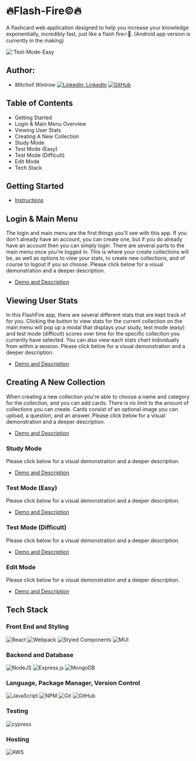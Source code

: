 # 🔥Flash-Fire©🔥
A flashcard web application designed to help you increase your knowledge exponentially, incredibly fast, just like a flash fire🔥🤯.
(Android app version is currently in the making)

!['Test-Mode-Easy](FlashFire-easy.gif)

## Author:
- *Mitchell Wintrow* [![Linkedin: LinkedIn](https://img.shields.io/badge/linkedin-%230077B5.svg?style=for-the-badge&logo=linkedin&logoColor=white&link=https://www.linkedin.com/in/kevinzhugao/)](https://www.linkedin.com/in/mitchell-wintrow-87b180216/) [![GitHub](https://img.shields.io/badge/github-%23121011.svg?style=for-the-badge&logo=github&logoColor=white&link=https://github.com/Daniel-Ghaly)](https://github.com/mrrobotisreal)

## Table of Contents
- Getting Started
- Login & Main Menu Overview
- Viewing User Stats
- Creating A New Collection
- Study Mode
- Test Mode (Easy)
- Test Mode (Difficult)
- Edit Mode
- Tech Stack

## Getting Started
- [Instructions](https://github.com/mrrobotisreal/FlashFire-Web/blob/main/GETTING_STARTED.md)

## Login & Main Menu
The login and main menu are the first things you'll see with this app. If you don't already have an account, you can create one, but if you do already have an account then you can simply login. There are several parts to the main menu once you're logged in. This is where your create collections will be, as well as options to view your stats, to create new collections, and of course to logout if you so choose. Please click below for a visual demonstration and a deeper description.
- [Demo and Description](https://github.com/mrrobotisreal/FlashFire-Web/blob/main/LOGIN_AND_MAIN_MENU.md)

## Viewing User Stats
In this FlashFire app, there are several different stats that are kept track of for you. Clicking the button to view stats for the current collection on the main menu will pop up a modal that displays your study, test mode (easy) and test mode (difficult) scores over time for the specific collection you currently have selected. You can also view each stats chart individually from within a session. Please click below for a visual demonstration and a deeper description.
- [Demo and Description](https://github.com/mrrobotisreal/FlashFire-Web/blob/main/VIEWING_USER_STATS.md)

## Creating A New Collection
When creating a new collection you're able to choose a name and category for the collection, and you can add cards. There is no limit to the amount of collections you can create. Cards consist of an optional image you can upload, a question, and an answer. Please click below for a visual demonstration and a deeper description.
- [Demo and Description](https://github.com/mrrobotisreal/FlashFire-Web/blob/main/CREATING_A_NEW_COLLECTION.md)

### Study Mode
Please click below for a visual demonstration and a deeper description.
- [Demo and Description](https://github.com/mrrobotisreal/FlashFire-Web/blob/main/STUDY_MODE.md)

### Test Mode (Easy)
Please click below for a visual demonstration and a deeper description.
- [Demo and Description](https://github.com/mrrobotisreal/FlashFire-Web/blob/main/TEST_MODE_EASY.md)

### Test Mode (Difficult)
Please click below for a visual demonstration and a deeper description.
- [Demo and Description](https://github.com/mrrobotisreal/FlashFire-Web/blob/main/TEST_MODE_DIFFICULT.md)

### Edit Mode
Please click below for a visual demonstration and a deeper description.
- [Demo and Description](https://github.com/mrrobotisreal/FlashFire-Web/blob/main/EDIT_MODE.md)

## Tech Stack

### Front End and Styling
![React](https://img.shields.io/badge/react-%2320232a.svg?style=for-the-badge&logo=react&logoColor=%2361DAFB)
![Webpack](https://img.shields.io/badge/webpack-%238DD6F9.svg?style=for-the-badge&logo=webpack&logoColor=black)
![Styled Components](https://img.shields.io/badge/styled--components-DB7093?style=for-the-badge&logo=styled-components&logoColor=white)
![MUI](https://img.shields.io/badge/MUI-%230081CB.svg?style=for-the-badge&logo=mui&logoColor=white)

### Backend and Database
![NodeJS](https://img.shields.io/badge/node.js-6DA55F?style=for-the-badge&logo=node.js&logoColor=white)
![Express.js](https://img.shields.io/badge/express.js-%23404d59.svg?style=for-the-badge&logo=express&logoColor=%2361DAFB)
![MongoDB](https://img.shields.io/badge/MongoDB-%234ea94b.svg?style=for-the-badge&logo=mongodb&logoColor=white)

### Language, Package Manager, Version Control
![JavaScript](https://img.shields.io/badge/javascript-%23323330.svg?style=for-the-badge&logo=javascript&logoColor=%23F7DF1E)
![NPM](https://img.shields.io/badge/NPM-%23000000.svg?style=for-the-badge&logo=npm&logoColor=white)
![Git](https://img.shields.io/badge/git-%23F05033.svg?style=for-the-badge&logo=git&logoColor=white)
![GitHub](https://img.shields.io/badge/github-%23121011.svg?style=for-the-badge&logo=github&logoColor=white)

### Testing
![cypress](https://img.shields.io/badge/-cypress-%23E5E5E5?style=for-the-badge&logo=cypress&logoColor=058a5e)

### Hosting
![AWS](https://img.shields.io/badge/AWS-%23FF9900.svg?style=for-the-badge&logo=amazon-aws&logoColor=white)

